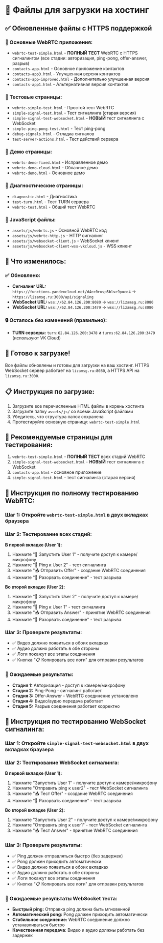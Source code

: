 # 📁 Файлы для загрузки на хостинг

## ✅ Обновленные файлы с HTTPS поддержкой

### 🎯 Основные WebRTC приложения:
- `webrtc-test-simple.html` - **ПОЛНЫЙ ТЕСТ** WebRTC с HTTPS сигналингом (все стадии: авторизация, ping-pong, offer-answer, разрыв)
- `contacts-app.html` - Основное приложение контактов
- `contacts-app3.html` - Улучшенная версия контактов
- `contacts-app-improved.html` - Дополнительно улучшенная версия
- `contacts-app1.html` - Альтернативная версия контактов

### 🧪 Тестовые страницы:
- `webrtc-simple-test.html` - Простой тест WebRTC
- `simple-signal-test.html` - Тест сигналинга (старая версия)
- `simple-signal-test-websocket.html` - **НОВЫЙ** тест сигналинга с WebSocket
- `simple-ping-pong-test.html` - Тест ping-pong
- `debug-signals.html` - Отладка сигналов
- `test-server-actions.html` - Тест действий сервера

### 🎥 Демо страницы:
- `webrtc-demo-fixed.html` - Исправленное демо
- `webrtc-demo-cloud.html` - Облачное демо
- `webrtc-demo.html` - Основное демо

### 🔧 Диагностические страницы:
- `diagnostic.html` - Диагностика
- `test-turn.html` - Тест TURN сервера
- `webrtc-test.html` - Общий тест WebRTC

### 📂 JavaScript файлы:
- `assets/js/webrtc.js` - Основной WebRTC код
- `assets/js/webrtc-http.js` - HTTP сигналинг
- `assets/js/websocket-client.js` - WebSocket клиент
- `assets/js/websocket-client-wss-vkcloud.js` - WSS клиент

## 🔄 Что изменилось:

### ✅ Обновлено:
- **Сигналинг URL:** `https://functions.yandexcloud.net/d4ec0rusp5blvc9pucd4` → `https://lizamsg.ru:3000/api/signaling`
- **WebSocket URL:** `wss://62.84.126.200:8080` → `wss://lizamsg.ru:8080`
- **WebSocket URL:** `wss://62.84.126.200:3479` → `wss://lizamsg.ru:8080`

### 🔒 Осталось без изменений (правильно):
- **TURN серверы:** `turn:62.84.126.200:3478` и `turns:62.84.126.200:3479` (используют VK Cloud)

## 🚀 Готово к загрузке!

Все файлы обновлены и готовы для загрузки на ваш хостинг. HTTPS WebSocket сервер работает на `lizamsg.ru:8080`, а HTTPS API на `lizamsg.ru:3000`.

## 📋 Инструкция по загрузке:

1. Загрузите все перечисленные HTML файлы в корень хостинга
2. Загрузите папку `assets/js/` со всеми JavaScript файлами
3. Убедитесь, что структура папок сохранена
4. Протестируйте основную страницу: `webrtc-test-simple.html`

## 🎯 Рекомендуемые страницы для тестирования:
1. `webrtc-test-simple.html` - **ПОЛНЫЙ ТЕСТ** всех стадий WebRTC
2. `simple-signal-test-websocket.html` - **НОВЫЙ** тест сигналинга с WebSocket
3. `contacts-app.html` - основное приложение
4. `simple-signal-test.html` - тест сигналинга (старая версия)

## 🧪 Инструкция по полному тестированию WebRTC:

### Шаг 1: Откройте `webrtc-test-simple.html` в двух вкладках браузера

### Шаг 2: Тестирование всех стадий:

**В первой вкладке (User 1):**
1. Нажмите "🚀 Запустить User 1" - получите доступ к камере/микрофону
2. Нажмите "📡 Ping к User 2" - тест сигналинга
3. Нажмите "📤 Отправить Offer" - создание WebRTC соединения
4. Нажмите "🔌 Разорвать соединение" - тест разрыва

**Во второй вкладке (User 2):**
1. Нажмите "🚀 Запустить User 2" - получите доступ к камере/микрофону  
2. Нажмите "📡 Ping к User 1" - тест сигналинга
3. Нажмите "📥 Отправить Answer" - принятие WebRTC соединения
4. Нажмите "🔌 Разорвать соединение" - тест разрыва

### Шаг 3: Проверьте результаты:
- ✅ Видео должно появиться в обоих вкладках
- ✅ Аудио должно работать в обе стороны
- ✅ Логи покажут все этапы соединения
- ✅ Кнопка "📋 Копировать все логи" для отправки результатов

### 🎯 Ожидаемые результаты:
- **Стадия 1:** Авторизация - доступ к камере/микрофону
- **Стадия 2:** Ping-Pong - сигналинг работает
- **Стадия 3:** Offer-Answer - WebRTC соединение установлено
- **Стадия 4:** Видео/аудио передача работает
- **Стадия 5:** Разрыв соединения работает корректно

## 🚀 Инструкция по тестированию WebSocket сигналинга:

### Шаг 1: Откройте `simple-signal-test-websocket.html` в двух вкладках браузера

### Шаг 2: Тестирование WebSocket сигналинга:

**В первой вкладке (User 1):**
1. Нажмите "Запустить User 1" - получите доступ к камере/микрофону
2. Нажмите "Отправить ping к user2" - тест WebSocket сигналинга
3. Нажмите "📤 Тест Offer" - создание WebRTC соединения
4. Нажмите "🔌 Разорвать соединение" - тест разрыва

**Во второй вкладке (User 2):**
1. Нажмите "Запустить User 2" - получите доступ к камере/микрофону  
2. Нажмите "Отправить ping к user1" - тест WebSocket сигналинга
3. Нажмите "📥 Тест Answer" - принятие WebRTC соединения

### Шаг 3: Проверьте результаты:
- ✅ Ping должен отправляться быстро (без задержек)
- ✅ Pong должен приходить автоматически
- ✅ Видео должно появиться в обоих вкладках
- ✅ Аудио должно работать в обе стороны
- ✅ Логи покажут все этапы соединения
- ✅ Кнопка "📋 Копировать все логи" для отправки результатов

### 🎯 Ожидаемые результаты WebSocket теста:
- **Быстрый ping:** Отправка ping должна быть мгновенной
- **Автоматический pong:** Pong должен приходить автоматически
- **Стабильное соединение:** WebRTC соединение должно устанавливаться быстро
- **Качественная передача:** Видео и аудио должны работать без задержек
